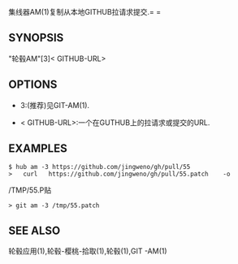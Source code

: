 
集线器AM(1)复制从本地GITHUB拉请求提交.= =

## SYNOPSIS

"轮毂AM"[3]\< GITHUB-URL>

## OPTIONS

-   3:(推荐)见GIT-AM(1).

-   \< GITHUB-URL>:一个在GUTHUB上的拉请求或提交的URL.

## EXAMPLES

```
$ hub am ‐3 https://github.com/jingweno/gh/pull/55
>	curl   https://github.com/jingweno/gh/pull/55.patch    ‐o
```

/TMP/55.P贴

```
> git am ‐3 /tmp/55.patch
```

## SEE ALSO

轮毂应用(1),轮毂-樱桃-拾取(1),轮毂(1),GIT -AM(1)
